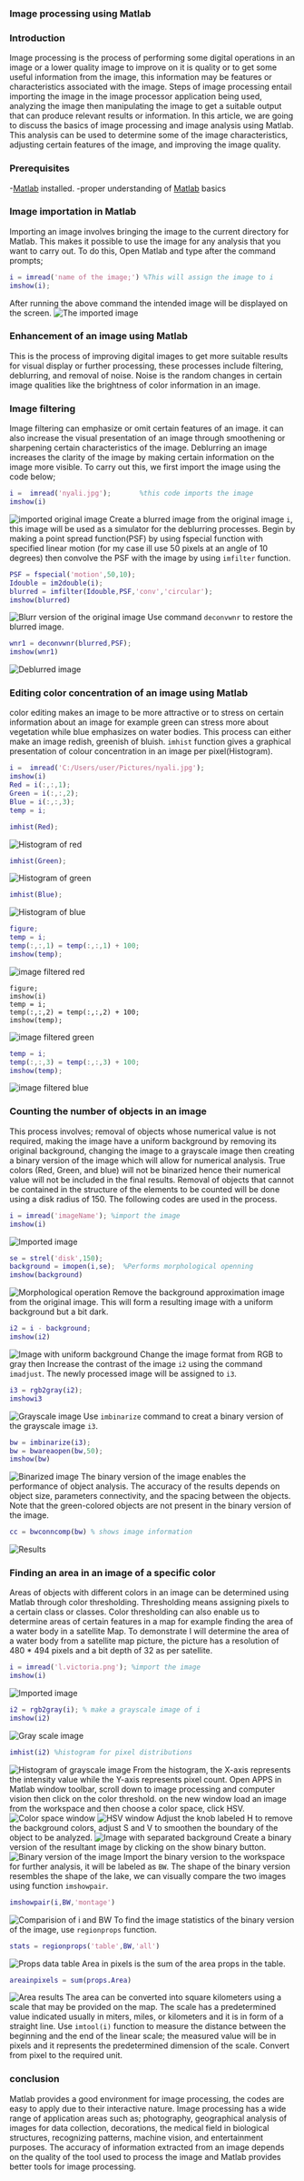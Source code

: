 ### Image processing using Matlab
### Introduction
Image processing is the process of performing some digital operations in an image or a lower quality image to improve on it is quality or
to get some useful information from the image, this information may be features or characteristics associated with the image. Steps of image
processing entail importing the image in the image processor application being used, analyzing the image then manipulating the image to get 
a suitable output that can produce relevant results or information. In this article, we are going to discuss the basics of image processing
and image analysis using Matlab. This analysis can be used to determine some of the image characteristics, adjusting certain features of the
image, and improving the image quality.
### Prerequisites
-[Matlab](https://www.mathworks.com/products/matlab.html) installed.
-proper understanding of [Matlab](https://www.section.io/engineering-education/getting-started-with-matlab/) basics
### Image importation in Matlab
Importing an image involves bringing the image to the current directory for Matlab. This makes it possible to use the image for any analysis
that you want to carry out. To do this, Open Matlab and type after the command prompts;
```matlab
i = imread('name of the image;') %This will assign the image to i
imshow(i);
```
After running the above command the intended image will be displayed on the screen.
![The imported image](/engineering-education/image-processing-using-matlab/import1.png) 
### Enhancement of an image using Matlab
This is the process of improving digital images to get more suitable results for visual display or further processing, these processes include
filtering, deblurring, and removal of noise. Noise is the random changes in certain image qualities like the brightness of color information in
an image.
### Image filtering
Image filtering can emphasize or omit certain features of an image. it can also increase the visual presentation of an image through smoothening
or sharpening certain characteristics of the image. Deblurring an image increases the clarity of the image by making certain information on the
image more visible. To carry out this, we first import the image using the code below;
```matlab
i =  imread('nyali.jpg');       %this code imports the image
imshow(i)
```
![imported original image](/engineering-education/image-processing-using-matlab/import1.png)
Create a blurred image from the original image `i`, this image will be used as a simulator for the deblurring processes. Begin by making a point
spread function(PSF) by using fspecial function with specified linear motion (for my case ill use 50 pixels at an angle of 10 degrees) then
convolve the PSF with the image by using `imfilter` function.
```matlab
PSF = fspecial('motion',50,10);
Idouble = im2double(i);
blurred = imfilter(Idouble,PSF,'conv','circular');
imshow(blurred)
```
![Blurr version of the original image](/engineering-education/image-processing-using-matlab/blurr.png)
Use command `deconvwnr` to restore the blurred image.
```matlab
wnr1 = deconvwnr(blurred,PSF);
imshow(wnr1)
```
![Deblurred image](/engineering-education/image-processing-using-matlab/capturestep3.png)
### Editing color concentration of an image using Matlab
color editing makes an image to be more attractive or to stress on certain information about an image for example green can stress more about
vegetation while blue emphasizes on water bodies. This process can either make an image redish, greenish of bluish. `imhist` function gives a
graphical presentation of colour concentration in an image per pixel(Histogram).
```matlab
i =  imread('C:/Users/user/Pictures/nyali.jpg');
imshow(i)
Red = i(:,:,1);
Green = i(:,:,2);
Blue = i(:,:,3);
temp = i;
```
```matlab
imhist(Red);
```
![Histogram of red](/engineering-education/image-processing-using-matlab/capturecolor1.png) 
```matlab
imhist(Green);
```
![Histogram of green](/engineering-education/image-processing-using-matlab/capturestepgreen.png)
```matlab
imhist(Blue);
```
![Histogram of blue](/engineering-education/image-processing-using-matlab/captureblue.png)
```matlab
figure;
temp = i;
temp(:,:,1) = temp(:,:,1) + 100;
imshow(temp);
```
![image filtered red](/engineering-education/image-processing-using-matlab/capturered.png)
```
figure;
imshow(i)
temp = i;
temp(:,:,2) = temp(:,:,2) + 100;
imshow(temp);
```
![image filtered green](/engineering-education/image-processing-using-matlab/capturefinal.png)
```matlab
temp = i;
temp(:,:,3) = temp(:,:,3) + 100;
imshow(temp);
```
![image filtered blue](/engineering-education/image-processing-using-matlab/captureb.png)

### Counting the number of objects in an image
This process involves; removal of objects whose numerical value is not required, making the image have a uniform background by removing its
original background, changing the image to a grayscale image then creating a binary version of the image which will allow for numerical analysis.
True colors (Red, Green, and blue) will not be binarized hence their numerical value will not be included in the final results. Removal of
objects that cannot be contained in the structure of the elements to be counted will be done using a disk radius of 150. The following codes
are used in the process.
```matlab
i = imread('imageName'); %import the image
imshow(i)
```
![Imported image](/engineering-education/image-processing-using-matlab/ob1.png)
```matlab
se = strel('disk',150);
background = imopen(i,se);  %Performs morphological openning
imshow(background)
```
![Morphological operation](/engineering-education/image-processing-using-matlab/ob2.png)
Remove the background approximation image from the original image. This will form a resulting image with a uniform background but a bit dark.
```matlab
i2 = i - background; 
imshow(i2)
```
![Image with uniform background](/engineering-education/image-processing-using-matlab/ob3.png)
Change the image format from RGB to gray then Increase the contrast of the image `i2` using the command `imadjust`. The newly processed
image will be assigned to `i3`.
```matlab
i3 = rgb2gray(i2);
imshowi3
```
![Grayscale image](/engineering-education/image-processing-using-matlab/ob4.png)
Use `imbinarize` command to creat a binary version of the grayscale image `i3`.
```matlab
bw = imbinarize(i3);
bw = bwareaopen(bw,50);
imshow(bw)
```
![Binarized image](/engineering-education/image-processing-using-matlab/obb5.png)
The binary version of the image enables the performance of object analysis. The accuracy of the results depends on object size, parameters 
connectivity, and the spacing between the objects. Note that the green-colored objects are not present in the binary version of the image.
```matlab
cc = bwconncomp(bw) % shows image information
```
![Results](/engineering-education/image-processing-using-matlab/obb6.png)
### Finding an area in an image of a specific color
Areas of objects with different colors in an image can be determined using Matlab through color thresholding. Thresholding means assigning
pixels to a certain class or classes. Color thresholding can also enable us to determine areas of certain features in a map for example finding
the area of a water body in a satellite Map. To demonstrate I will determine the area of a water body from a satellite map picture, the picture
has a resolution of 480 * 494 pixels and a bit depth of 32 as per satellite.
```matlab
i = imread('l.victoria.png'); %import the image
imshow(i)
```
![Imported image](/engineering-education/image-processing-using-matlab/st6.png)
```matlab
i2 = rgb2gray(i); % make a grayscale image of i
imshow(i2)
```
![Gray scale image](/engineering-education/image-processing-using-matlab/st7.png)
```matlab
imhist(i2) %histogram for pixel distributions
```
![Histogram of grayscale image](/engineering-education/image-processing-using-matlab/st8.png)
From the histogram, the X-axis represents the intensity value while the Y-axis represents pixel count. Open APPS in Matlab window toolbar,
scroll down to image processing and computer vision then click on the color threshold. on the new window load an image from the workspace and
then choose a color space, click HSV. 
![Color space window](/engineering-education/image-processing-using-matlab/st1.png)
![HSV window](/engineering-education/image-processing-using-matlab/st2.png)
Adjust the knob labeled H to remove the background colors, adjust S and V to smoothen the boundary of the object to be analyzed.
![Image with separated background](/engineering-education/image-processing-using-matlab/st11.png)
Create a binary version of the resultant image by clicking on the show binary button. 
![Binary version of the image](/engineering-education/image-processing-using-matlab/st9.png)
Import the binary version to the workspace for further analysis, it will be labeled as `BW`. The shape of the binary version resembles the
shape of the lake, we can visually compare the two images using function `imshowpair`.
```matlab
imshowpair(i,BW,'montage')
```
![Comparision of `i` and `BW`](/engineering-education/image-processing-using-matlab/st55.png)
To find the image statistics of the binary version of the image, use `regionprops` function.
```matlab
stats = regionprops('table',BW,'all')
```
![Props data table](/engineering-education/image-processing-using-matlab/st4.png)
Area in pixels is the sum of the area props in the table.
```matlab
areainpixels = sum(props.Area)
```
![Area results](/engineering-education/image-processing-using-matlab/st5.png)
The area can be converted into square kilometers using a scale that may be provided on the map. The scale has a predetermined value indicated
usually in miters, miles, or kilometers and it is in form of a straight line. Use `imtool(i)` function to measure the distance between the
beginning and the end of the linear scale; the measured value will be in pixels and it represents the predetermined dimension of the scale.
Convert from pixel to the required unit.
### conclusion
Matlab provides a good environment for image processing, the codes are easy to apply due to their interactive nature. Image processing has 
a wide range of application areas such as; photography, geographical analysis of images for data collection, decorations, the medical field in
biological structures, recognizing patterns, machine vision, and entertainment purposes. The accuracy of information extracted from an image
depends on the quality of the tool used to process the image and Matlab provides better tools for image processing.
